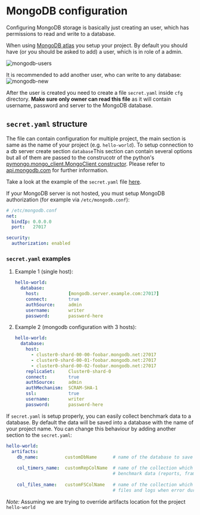 # MongoDB configuration

Configuring MongoDB storage is basically just creating an user, which has 
permissions to read and write to a database.

When using [MongoDB atlas](https://cloud.mongodb.com) you setup your project.
By default you should have (or you should be asked to add) a user, which is in role of a admin.

![mongodb-users](imgs/mongodb-users.png)

It is recommended to add another user, who can write to any database:
![mongodb-new](imgs/mongodb-new.png)


After the user is created you need to create a file `secret.yaml` inside
`cfg` directory. **Make sure only owner can read this file** as it will contain username, password and server to the MongoDB database.

## `secret.yaml` structure

The file can contain configuration for multiple project, the main section is same as
the name of your project (e.g. `hello-world`). To setup connection to a db server
create section `database`This section can contain several options but all of them are passed
to the construcotr of the python's 
[pymongo.mongo_client.MongoClient constructor](https://api.mongodb.com/python/current/api/pymongo/mongo_client.html#pymongo.mongo_client.MongoClient). Please refer to [api.mongodb.com](https://api.mongodb.com/python/current/api/pymongo/mongo_client.html#pymongo.mongo_client.MongoClient) for further information.

Take a look at the example of the `secret.yaml` file [here](https://github.com/janhybs/ci-hpc/blob/master/cfg/secret.template.yaml).

If your MongoDB server is not hosted, you must setup MongoDB authorization (for example via `/etc/mongodb.conf`):

```yaml
# /etc/mongodb.conf
net:
  bindIp: 0.0.0.0
  port:   27017

security:
  authorization: enabled
```

### `secret.yaml` examples
  1. Example 1 (single host):
      ```yaml
      hello-world:
        database:
          host:           [mongodb.server.example.com:27017]
          connect:        true
          authSource:     admin
          username:       writer
          password:       password-here
      ```

  2. Example 2 (mongodb configuration with 3 hosts):
      ```yaml
      hello-world:
        database:
          host:
            - cluster0-shard-00-00-foobar.mongodb.net:27017
            - cluster0-shard-00-01-foobar.mongodb.net:27017
            - cluster0-shard-00-02-foobar.mongodb.net:27017
          replicaSet:     Cluster0-shard-0
          connect:        true
          authSource:     admin
          authMechanism:  SCRAM-SHA-1
          ssl:            true
          username:       writer
          password:       password-here
      ```


      
If `secret.yaml` is setup properly, you can easily collect benchmark data to
a database. By default the data will be saved into a database with the name
of your project name. You can change this behaviour by adding another section
to the `secret.yaml`:

```yaml
hello-world:
  artifacts:
    db_name:          customDbName      # name of the database to save date to
    
    col_timers_name:  customRepColName  # name of the collection which will contain
                                        # benchmark data (reports, frames)
    
    col_files_name:   customFSColName   # name of the collection which will contain
                                        # files and logs when error during run occured
```

*Note:* Assuming we are trying to override artifacts location fot the 
project `hello-world`
